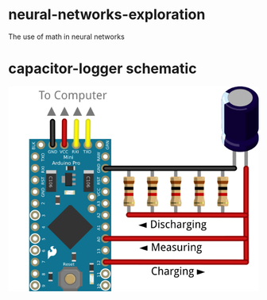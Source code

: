 # neural-networks-exploration
The use of math in neural networks

# capacitor-logger schematic
![Loading image...](/capacitor-logger/schematic_image.png?raw=true "")
